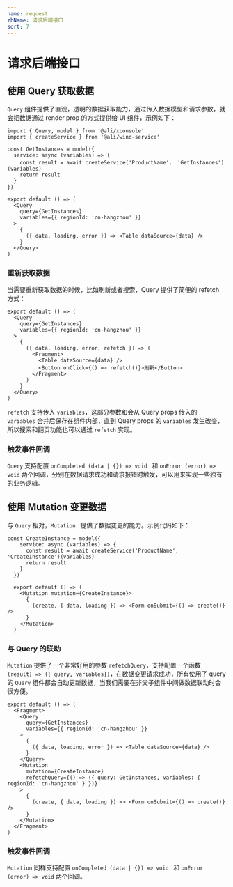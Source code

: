 ```yaml
---
name: request
zhName: 请求后端接口
sort: 7
---
```


# 请求后端接口

## 使用 Query 获取数据

`Query` 组件提供了直观，透明的数据获取能力，通过传入数据模型和请求参数，就会把数据通过 render prop 的方式提供给 UI 组件，示例如下：

```
import { Query, model } from '@ali/xconsole'
import { createService } from '@ali/wind-service'

const GetInstances = model({
  service: async (variables) => {
    const result = await createService('ProductName'， 'GetInstances')(variables)
    return result
  }
})

export default () => (
  <Query
    query={GetInstances}
    variables={{ regionId: 'cn-hangzhou' }}
  >
    {
      ({ data, loading, error }) => <Table dataSource={data} />
    }
  </Query>
)
```

### 重新获取数据
当需要重新获取数据的时候，比如刷新或者搜索，Query 提供了简便的 refetch 方式：

```
export default () => (
  <Query
    query={GetInstances}
    variables={{ regionId: 'cn-hangzhou' }}
  >
    {
      ({ data, loading, error, refetch }) => (
	    <Fragment>
		  <Table dataSource={data} />
		  <Button onClick={() => refetch()}>刷新</Button>
		</Fragment>
	  )
    }
  </Query>
)
```
`refetch` 支持传入 `variables`，这部分参数和会从 Query props 传入的 `variables` 合并后保存在组件内部，直到 Query props 的 `variables` 发生改变，所以搜索和翻页功能也可以通过 `refetch` 实现。

### 触发事件回调
`Query` 支持配置 `onCompleted (data | {}) => void ` 和 `onError (error) => void` 两个回调，分别在数据请求成功和请求报错时触发，可以用来实现一些独有的业务逻辑。

## 使用 Mutation 变更数据
与 `Query` 相对，`Mutation ` 提供了数据变更的能力。示例代码如下：

```
const CreateInstance = model({
    service: async (variables) => {
      const result = await createService('ProductName', 'CreateInstance')(variables)
      return result
    }
  })

  export default () => (
    <Mutation mutation={CreateInstance}>
      {
        (create, { data, loading }) => <Form onSubmit={() => create()} />
      }
    </Mutation>
  )
```

### 与 Query 的联动
`Mutation` 提供了一个非常好用的参数 `refetchQuery`，支持配置一个函数 `(result) => ({ query, variables})`，在数据变更请求成功，所有使用了 query 的 `Query` 组件都会自动更新数据，当我们需要在非父子组件中间做数据联动时会很方便。

```
export default () => (
  <Fragment>
    <Query
      query={GetInstances}
      variables={{ regionId: 'cn-hangzhou' }}
    >
      {
        ({ data, loading, error }) => <Table dataSource={data} />
      }
    </Query>
    <Mutation 
      mutation={CreateInstance}
      refetchQuery={() => ({ query: GetInstances, variables: { regionId: 'cn-hangzhou' } })}
    >
      {
        (create, { data, loading }) => <Form onSubmit={() => create()} />
      }
    </Mutation>
  </Fragment>
)
```

### 触发事件回调
`Mutation` 同样支持配置 `onCompleted (data | {}) => void ` 和 `onError (error) => void` 两个回调。
